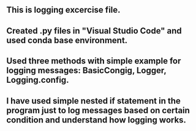 ##  This is logging excercise file.

##  Created .py files in "Visual Studio Code" and used conda base environment.
 
##  Used three methods with simple example for logging messages: BasicCongig, Logger, Logging.config.

##  I have used simple nested if statement in the program just to log messages based on certain condition and understand how logging works.
